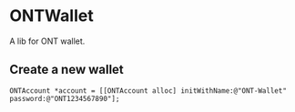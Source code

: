 # ONTWallet
A lib for ONT wallet.

## Create a new wallet

```
ONTAccount *account = [[ONTAccount alloc] initWithName:@"ONT-Wallet" password:@"ONT1234567890"];
```
